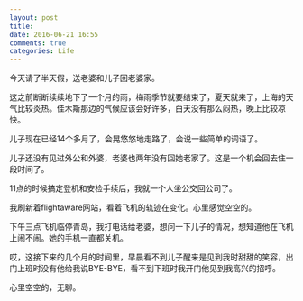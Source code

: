 ```yaml
---
layout: post
title: 
date: 2016-06-21 16:55
comments: true
categories: Life
---
```


今天请了半天假，送老婆和儿子回老婆家。

这之前断断续续地下了一个月的雨，梅雨季节就要结束了，夏天就来了，上海的天气比较炎热。佳木斯那边的气候应该会好许多，白天没有那么闷热，晚上比较凉快。

儿子现在已经14个多月了，会晃悠悠地走路了，会说一些简单的词语了。

儿子还没有见过外公和外婆，老婆也两年没有回她老家了。这是一个机会回去住一段时间了。

11点的时候搞定登机和安检手续后，我就一个人坐公交回公司了。

我刷新着flightaware网站，看着飞机的轨迹在变化。心里感觉空空的。

下午三点飞机临停青岛，我打电话给老婆，想问一下儿子的情况，想知道他在飞机上闹不闹。她的手机一直都关机。

哎，这接下来的几个月的时间里，早晨看不到儿子醒来是见到我时甜甜的笑容，出门上班时没有他给我说BYE-BYE，看不到下班时我开门他见到我高兴的招呼。

心里空空的，无聊。